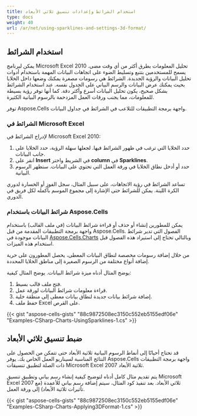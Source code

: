 ```yaml
---
title: استخدام الشرائط وإعدادات تنسيق ثلاثي الأبعاد
type: docs
weight: 40
url: /ar/net/using-sparklines-and-settings-3d-format/
---
```


## **استخدام الشرائط**
يمكن لبرنامج Microsoft Excel 2010 تحليل المعلومات بطرق أكثر من أي وقت مضى. يسمح للمستخدمين بتتبع وتسليط الضوء على اتجاهات البيانات المهمة باستخدام أدوات تحليل البيانات والرؤية الجديدة. الشرائط هي رسومات مصغرة يمكنك وضعها داخل الخلايا بحيث يمكنك عرض البيانات والرسم البياني على الجدول نفسه. عند استخدام الشرائط بشكل صحيح، يكون تحليل البيانات أسرع وأكثر دقة. كما أنها توفر رؤية بسيطة للمعلومات، مما يجنب ورقات العمل المزدحمة بالرسوم البيانية الكثيرة.

توفر Aspose.Cells واجهة برمجة التطبيقات للتلاعب في الشرائط في جداول البيانات.
### **الشرائط في Microsoft Excel**
لإدراج الشرائط في Microsoft Excel 2010:

1. حدد الخلايا التي ترغب في ظهور الشرائط فيها. لجعلها سهلة الرؤية، حدد الخلايا على جانب البيانات.
1. انقر على **Insert** في الشريط واختر **column** في **Sparklines**.
1. حدد أو أدخل نطاق الخلايا في ورقة العمل التي تحتوي على البيانات. ستظهر الرسوم البيانية.

تساعد الشرائط في رؤية الاتجاهات، على سبيل المثال، سجل الفوز أو الخسارة لدوري الكرة اللينة. يمكن للشرائط حتى الإشارة إلى مجموع الموسم بأكمله لكل فريق في الدوري.
### **شرائط البيانات باستخدام Aspose.Cells**
يمكن للمطورين إنشاء أو حذف أو قراءة شرائط البيانات (في ملف القالب) باستخدام واجهة برمجة التطبيقات المقدمة من قبل Aspose.Cells. الفصول التي تدير شرائط البيانات موجودة في [Aspose.Cells.Charts](https://reference.aspose.com/cells/net/aspose.cells.charts) وبالتالي تحتاج إلى استيراد هذه الفصول قبل استخدام هذه الميزات.

من خلال إضافة رسومات مخصصة لنطاق البيانات المعطى، يحصل المطورون على حرية إضافة أنواع مختلفة من الرسوم الصغيرة إلى مناطق الخلايا المحددة.

يوضح المثال أدناه ميزة شرائط البيانات. يوضح المثال كيفية:

1. فتح ملف قالب بسيط.
1. قراءة معلومات شرائط البيانات لورقة عمل.
1. إضافة شرائط بيانات جديدة لنطاق بيانات معطى إلى منطقة خلية.
1. حفظ ملف Excel على القرص.



{{< gist "aspose-cells-gists" "88c9872508ec3150c552eb5155edf06e" "Examples-CSharp-Charts-UsingSparklines-1.cs" >}}
## **ضبط تنسيق ثلاثي الأبعاد**
قد تحتاج أحيانًا إلى أنماط الرسوم البيانية ثلاثية الأبعاد حتى تتمكن من الحصول على النتائج المناسبة لسيناريو العمل الخاص بك. يوفر Aspose.Cells واجهة برمجة التطبيقات ذات الصلة لتطبيق تنسيقات Microsoft Excel 2007 ثلاثية الأبعاد.

يتم تقديم مثال كامل أدناه لتوضيح كيفية إنشاء رسم بياني وتطبيق تنسيق Microsoft Excel 2007 ثلاثي الأبعاد. بعد تنفيذ كود المثال، سيتم إضافة رسم بياني للأعمدة (مع تأثيرات ثلاثية الأبعاد) إلى ورقة العمل.



{{< gist "aspose-cells-gists" "88c9872508ec3150c552eb5155edf06e" "Examples-CSharp-Charts-Applying3DFormat-1.cs" >}}

